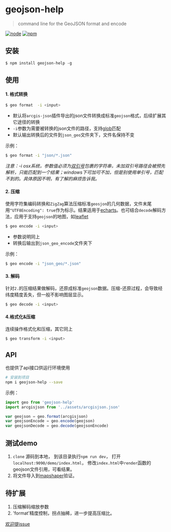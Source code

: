# geojson-help

>command line for the GeoJSON format and encode

[![node](https://img.shields.io/node/v/geojson-help.svg?style=flat-square)](https://www.npmjs.com/package/geojson-help)
[![npm](https://img.shields.io/npm/dw/geojson-help.svg?style=flat-square)](https://www.npmjs.com/package/geojson-help)

## 安装

```
$ npm install geojson-help -g
```

## 使用

#### 1. 格式转换

```bash
$ geo format  -i <input>
```

- 默认将`arcgis-json`插件导出的json文件转换成标准`geojson`格式，后续扩展其它途径的转换
- `-i`参数为需要被转换的json文件的路径，支持[glob](https://github.com/isaacs/node-glob)匹配
- 默认输出转换后的文件到`json_geo`文件夹下，文件名保持不变

示例：

```bash
$ geo format -i "json/*.json"
```

*注意：-i osx系统，参数值必须为[双引号](https://www.npmjs.com/package/geojson-help)包裹的字符串，未加双引号路径会被预先解析，只能匹配到一个结果；windows下可加可不加，但是别使用单引号，匹配不到的。具体原因不明，有了解的麻烦告诉我。*

#### 2. 压缩

使用字符集编码转换和`ZigZag`算法压缩标准`geosjon`的几何数据，文件末尾用`"UTF8Encoding": true`作为标示。结果适用于[echarts](http://echarts.baidu.com/)。也可结合`decode`解码方法，应用于支持`geojson`的地图，如[leaflet](http://leafletjs.com/)

```bash
$ geo encode -i <input>
```

- 参数说明同上
- 转换后输出到`json_geo_encode`文件夹下

示例：

```bash
$ geo encode -i "json_geo/*.json"
```

#### 3. 解码

针对`2.`的压缩结果做解码，还原成标准`geojson`数据。压缩-还原过程，会导致经纬度精度丢失，但一般不影响图层显示。

```bash
$ geo decode -i <input>
```

#### 4.格式化&压缩

连续操作格式化和压缩，其它同上

```bash
$ geo transform -i <input>
```

## API

也提供了api接口供运行环境使用

```bash
# 安装到项目
npm i geojson-help --save
```

示例：

```js
import geo from 'geojson-help'
import arcgisjson from '../assets/arcgisjson.json'

var geojson = geo.format(arcgisjson)
var geojsonEncode = geo.encode(geojson)
var geojsonDecode = geo.decode(geojsonEncode)
```

## 测试demo

1. `clone` 源码到本地， 到该目录执行`npm run dev`， 打开`localhost:9090/demo/index.html`， 修改`index.html`中`render`函数的geojson文件引用，可看结果。
2. 将文件导入到[mapshaper](http://mapshaper.org/)验证。

## 待扩展

1. 压缩解码缩放参数
2. 'format'精度控制，拐点抽稀，进一步提高压缩比。

[欢迎提issue](https://github.com/lefreet/geojson-help/issues)



